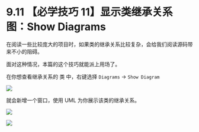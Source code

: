 # 9.11 【必学技巧 11】显示类继承关系图：Show Diagrams



在阅读一些比较庞大的项目时，如果类的继承关系比较复杂，会给我们阅读源码带来不小的阻碍。

面对这种情况，本篇的这个技巧就能派上用场了。

在你想查看继承关系的 类 中，右键选择 `Diagrams` -> `Show Diagram`

![](http://image.iswbm.com/image-20200826133115567.png)

就会新增一个窗口，使用 UML 为你展示该类的继承关系。

![](http://image.iswbm.com/image-20200826133133564.png)



![](https://open.weixin.qq.com/qr/code?username=idealyard)